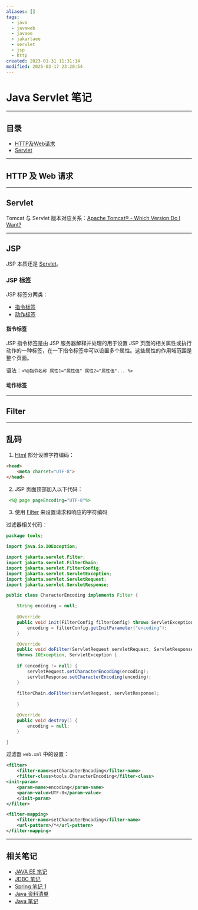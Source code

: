 ```yaml
---
aliases: []
tags:
  - java
  - javaweb
  - javaee
  - jakartaee
  - servlet
  - jsp
  - http
created: 2023-01-31 11:31:14
modified: 2025-03-17 23:20:54
---
```


# Java Servlet 笔记

---

## 目录

* [HTTP及Web请求](#servlet_http_wrequest)
* [Servlet](#Servlet)

---

## <span id="servlet_http_wrequest">HTTP 及 Web 请求</span>

---

## Servlet

Tomcat 与 Servlet 版本对应关系：[Apache Tomcat® - Which Version Do I Want?](https://tomcat.apache.org/whichversion.html)

---

## JSP

JSP 本质还是 [Servlet](#Servlet)。

### JSP 标签

JSP 标签分两类：

* [指令标签](#指令标签)
* [动作标签](#动作标签)

#### 指令标签

JSP 指令标签是由 JSP 服务器解释并处理的用于设置 JSP 页面的相关属性或执行动作的一种标签，在一下指令标签中可以设置多个属性。这些属性的作用域范围是整个页面。

语法：`<%@指令名称 属性1="属性值" 属性2="属性值"... %>`

#### 动作标签

---

## Filter

---

## 乱码

1. [Html](../Frontend/Html_Note.md) 部分设置字符编码：

```html
<head>
	<meta charset="UTF-8">
</head>
```

2. JSP 页面顶部加入以下代码：

```jsp
 <%@ page pageEncoding="UTF-8"%>
```

3. 使用 [Filter](#Filter) 来设置请求和响应的字符编码

过滤器相关代码：

```java
package tools;

import java.io.IOException;

import jakarta.servlet.Filter;
import jakarta.servlet.FilterChain;
import jakarta.servlet.FilterConfig;
import jakarta.servlet.ServletException;
import jakarta.servlet.ServletRequest;
import jakarta.servlet.ServletResponse;

public class CharacterEncoding implements Filter {

	String encoding = null;
	
	@Override
	public void init(FilterConfig filterConfig) throws ServletException {
		encoding = filterConfig.getInitParameter("encoding");
	}

	@Override
	public void doFilter(ServletRequest servletRequest, ServletResponse servletResponse, FilterChain filterChain)
	throws IOException, ServletException {
	
	if (encoding != null) {
		servletRequest.setCharacterEncoding(encoding);
		servletResponse.setCharacterEncoding(encoding);
	}
	
	filterChain.doFilter(servletRequest, servletResponse);
	
	}

	@Override
	public void destroy() {
		encoding = null;
	}

}
```

过滤器 `web.xml` 中的设置：

```xml
<filter>
	<filter-name>setCharacterEncoding</filter-name>
	<filter-class>tools.CharacterEncoding</filter-class>
<init-param>
	<param-name>encoding</param-name>
	<param-value>UTF-8</param-value>
	</init-param>
</filter>

<filter-mapping>
	<filter-name>setCharacterEncoding</filter-name>
	<url-pattern>/*</url-pattern>
</filter-mapping>
```

---

## 相关笔记

* [JAVA EE 笔记](JAVA_EE_Note.md)
* [JDBC 笔记](Java_JDBC_Note.md)
* [Spring 笔记 1](./Spring/Spring_Note_1.md) 
* [Java 资料清单](Java_Material.md)
* [Java 笔记](Java_Note.md)

